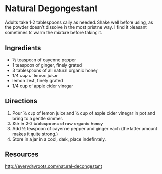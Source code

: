 # Natural Degongestant
Adults take 1-2 tablespoons daily as needed. Shake well before using, as the powder doesn’t dissolve in the most pristine way. I find it pleasant sometimes to warm the mixture before taking it.

## Ingredients
* ½ teaspoon of cayenne pepper
* 1 teaspoon of ginger, finely grated
* 3 tablespoons of all natural organic honey
* 1/4 cup of lemon juice
* lemon zest, finely grated
* 1/4 cup of apple cider vinegar

## Directions
1. Pour ¼ cup of lemon juice and ¼ cup of apple cider vinegar in pot and bring to a gentle simmer.
2. Stir in 2-3 tablespoons of raw organic honey
3. Add ½ teaspoon of cayenne pepper and ginger each (the latter amount makes it quite strong.)
4. Store in a jar in a cool, dark, place indefinitely.

## Resources
http://everydayroots.com/natural-decongestant
